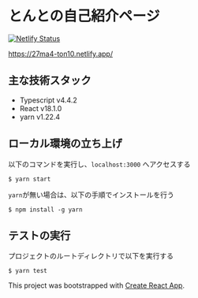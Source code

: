 # とんとの自己紹介ページ

[![Netlify Status](https://api.netlify.com/api/v1/badges/3e1340f8-985f-441e-9174-a6e009c79d78/deploy-status)](https://app.netlify.com/sites/27ma4-ton10/deploys)

https://27ma4-ton10.netlify.app/

## 主な技術スタック

* Typescript v4.4.2
* React v18.1.0
* yarn v1.22.4

## ローカル環境の立ち上げ

以下のコマンドを実行し、`localhost:3000` へアクセスする

```
$ yarn start
```

`yarn`が無い場合は、以下の手順でインストールを行う

```
$ npm install -g yarn
```

## テストの実行

プロジェクトのルートディレクトリで以下を実行する

```
$ yarn test
```

This project was bootstrapped with [Create React App](https://github.com/facebook/create-react-app).
